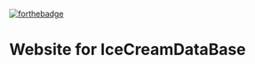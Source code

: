 [![forthebadge](https://forthebadge.com/images/badges/made-with-crayons.svg)](https://forthebadge.com)

# Website for IceCreamDataBase
